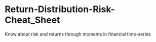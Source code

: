 # Return-Distribution-Risk-Cheat_Sheet
Know about risk and returns through moments in financial time-series
